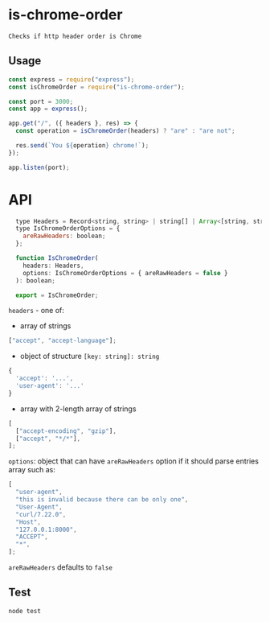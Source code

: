 # is-chrome-order

```
Checks if http header order is Chrome
```

## Usage

```javascript
const express = require("express");
const isChromeOrder = require("is-chrome-order");

const port = 3000;
const app = express();

app.get("/", ({ headers }, res) => {
  const operation = isChromeOrder(headers) ? "are" : "are not";

  res.send(`You ${operation} chrome!`);
});

app.listen(port);
```

# API

```javascript
  type Headers = Record<string, string> | string[] | Array<[string, string]>;
  type IsChromeOrderOptions = {
    areRawHeaders: boolean;
  };

  function IsChromeOrder(
    headers: Headers,
    options: IsChromeOrderOptions = { areRawHeaders = false }
  ): boolean;

  export = IsChromeOrder;
```

`headers` - one of:

- array of strings

```javascript
["accept", "accept-language"];
```

- object of structure `[key: string]: string`

```javascript
{
  'accept': '...',
  'user-agent': '...'
}
```

- array with 2-length array of strings

```javascript
[
  ["accept-encoding", "gzip"],
  ["accept", "*/*"],
];
```

`options`: object that can have `areRawHeaders` option if it should parse entries array such as:

```javascript
[
  "user-agent",
  "this is invalid because there can be only one",
  "User-Agent",
  "curl/7.22.0",
  "Host",
  "127.0.0.1:8000",
  "ACCEPT",
  "*",
];
```

`areRawHeaders` defaults to `false`

## Test

```bash
node test
```
